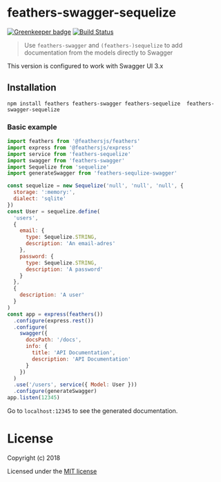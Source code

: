 # feathers-swagger-sequelize

[![Greenkeeper badge](https://badges.greenkeeper.io/Nvveen/feathers-swagger-sequelize.svg)](https://greenkeeper.io/)
[![Build Status](https://travis-ci.org/Nvveen/feathers-swagger-sequelize.svg?branch=master)](https://travis-ci.org/Nvveen/feathers-swagger-sequelize)

> Use `feathers-swagger` and `(feathers-)sequelize` to add documentation from the models
> directly to Swagger

This version is configured to work with Swagger UI 3.x

## Installation

```
npm install feathers feathers-swagger feathers-sequelize  feathers-swagger-sequelize
```

### Basic example

```js
import feathers from '@feathersjs/feathers'
import express from '@feathersjs/express'
import service from 'feathers-sequelize'
import swagger from 'feathers-swagger'
import Sequelize from 'sequelize'
import generateSwagger from 'feathers-sequlize-swagger'

const sequelize = new Sequelize('null', 'null', 'null', {
  storage: ':memory:',
  dialect: 'sqlite'
})
const User = sequelize.define(
  'users',
  {
    email: {
      type: Sequelize.STRING,
      description: 'An email-adres'
    },
    password: {
      type: Sequelize.STRING,
      description: 'A password'
    }
  },
  {
    description: 'A user'
  }
)
const app = express(feathers())
  .configure(express.rest())
  .configure(
    swagger({
      docsPath: '/docs',
      info: {
        title: 'API Documentation',
        description: 'API Documentation'
      }
    })
  )
  .use('/users', service({ Model: User }))
  .configure(generateSwagger)
app.listen(12345)
```

Go to `localhost:12345` to see the generated documentation.

# License

Copyright (c) 2018

Licensed under the [MIT license](LICENSE)
